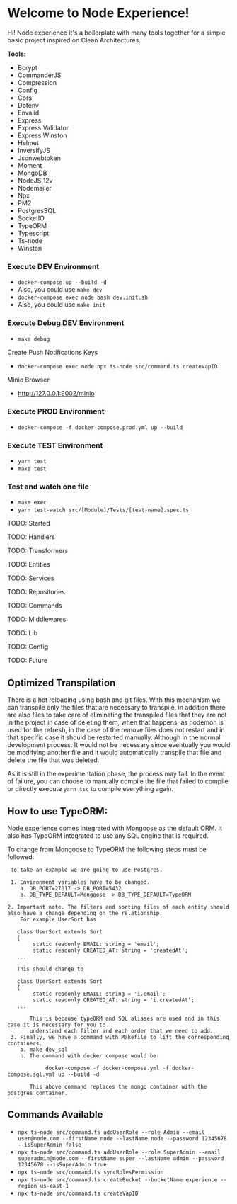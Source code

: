 # Welcome to Node Experience!

Hi! Node experience it's a boilerplate with many tools together for a simple basic project inspired on Clean Architectures.

**Tools:**
* Bcrypt
* CommanderJS
* Compression
* Config
* Cors
* Dotenv
* Envalid
* Express
* Express Validator
* Express Winston
* Helmet
* InversifyJS
* Jsonwebtoken
* Moment
* MongoDB
* NodeJS 12v
* Nodemailer
* Npx
* PM2
* PostgresSQL
* SocketIO
* TypeORM
* Typescript
* Ts-node
* Winston

### Execute DEV Environment
- ```docker-compose up --build -d```
- Also, you could use ```make dev```
- ```docker-compose exec node bash dev.init.sh```
- Also, you could use ```make init```

### Execute Debug DEV Environment
- ```make debug```

Create Push Notifications Keys
- ```docker-compose exec node npx ts-node src/command.ts createVapID```

Minio Browser
- http://127.0.0.1:9002/minio

### Execute PROD Environment
- ```docker-compose -f docker-compose.prod.yml up --build```

### Execute TEST Environment
- ```yarn test```
- ```make test```

### Test and watch one file
- ```make exec```
- ```yarn test-watch src/[Module]/Tests/[test-name].spec.ts```

TODO: Started

TODO: Handlers

TODO: Transformers

TODO: Entities

TODO: Services

TODO: Repositories

TODO: Commands

TODO: Middlewares

TODO: Lib

TODO: Config

TODO: Future

## Optimized Transpilation 

There is a hot reloading using bash and git files. With this mechanism we can transpile only the files
that are necessary to transpile, in addition there are also files to take care of eliminating the transpiled files
that they are not in the project in case of deleting them, when that happens, as nodemon is used for the refresh, in the
case of the remove files does not restart and in that specific case it should be restarted manually. Although in the 
normal development process. It would not be necessary since eventually you would be modifying another file and it 
would automatically transpile that file and delete the file that was deleted.

As it is still in the experimentation phase, the process may fail. In the event of failure, you can choose to manually 
compile the file that failed to compile or directly execute ```yarn tsc``` to compile everything again. 

## How to use TypeORM:

Node experience comes integrated with Mongoose as the default ORM. It also has TypeORM integrated to use any SQL engine 
that is required.

To change from Mongoose to TypeORM the following steps must be followed:
     
     To take an example we are going to use Postgres.
     
     1. Environment variables have to be changed.
        a. DB_PORT=27017 -> DB_PORT=5432
        b. DB_TYPE_DEFAULT=Mongoose -> DB_TYPE_DEFAULT=TypeORM
    
    2. Important note. The filters and sorting files of each entity should also have a change depending on the relationship.
        For example UserSort has
       
       class UserSort extends Sort
       {
            static readonly EMAIL: string = 'email';
            static readonly CREATED_AT: string = 'createdAt';
       ...
       
       This should change to
       
       class UserSort extends Sort
       {
            static readonly EMAIL: string = 'i.email';
            static readonly CREATED_AT: string = 'i.createdAt';
       ...
       
           This is because typeORM and SQL aliases are used and in this case it is necessary for you to 
           understand each filter and each order that we need to add.
     3. Finally, we have a command with Makefile to lift the corresponding containers.
        a. make dev_sql
        b. The command with docker compose would be:
                
                docker-compose -f docker-compose.yml -f docker-compose.sql.yml up --build -d
           
           This above command replaces the mongo container with the postgres container.
       
## Commands Available

 * ```npx ts-node src/command.ts addUserRole --role Admin --email user@node.com --firstName node --lastName node --password 12345678 --isSuperAdmin false```
 * ```npx ts-node src/command.ts addUserRole --role SuperAdmin --email superadmin@node.com --firstName super --lastName admin --password 12345678 --isSuperAdmin true```
 * ```npx ts-node src/command.ts syncRolesPermission```
 * ```npx ts-node src/command.ts createBucket --bucketName experience --region us-east-1```
 * ```npx ts-node src/command.ts createVapID```
